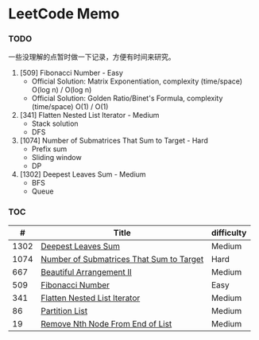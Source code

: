 # LeetCode Memo

### TODO

一些没理解的点暂时做一下记录，方便有时间来研究。

1. [509] Fibonacci Number - Easy
   - Official Solution: Matrix Exponentiation, complexity (time/space) O(log n) / O(log n)
   - Official Solution: Golden Ratio/Binet's Formula, complexity (time/space) O(1) / O(1)
2. [341] Flatten Nested List Iterator - Medium
   - Stack solution
   - DFS
3. [1074] Number of Submatrices That Sum to Target - Hard
   - Prefix sum
   - Sliding window
   - DP
4. [1302] Deepest Leaves Sum - Medium
   - BFS
   - Queue

### TOC

| #    | Title                                                                                                                      | difficulty |
| ---- | -------------------------------------------------------------------------------------------------------------------------- | ---------- |
| 1302 | [Deepest Leaves Sum](./1302.%20Deepest%20Leaves%20Sum%20%28Medium%29.md)                                                   | Medium     |
| 1074 | [Number of Submatrices That Sum to Target](./1074.%20Number%20of%20Submatrices%20That%20Sum%20to%20Target%20%28Hard%29.md) | Hard       |
| 667  | [Beautiful Arrangement II](./667.%20Beautiful%20Arrangement%20II%20%28Medium%29.md)                                        | Medium     |
| 509  | [Fibonacci Number](./509.%20Fibonacci%20Number%20%28Easy%29.md)                                                            | Easy       |
| 341  | [Flatten Nested List Iterator](./341.%20Flatten%20Nested%20List%20Iterator%20%28Medium%29.md)                              | Medium     |
| 86   | [Partition List](./86.%20Partition%20List%20%28Medium%29.md)                                                               | Medium     |
| 19   | [Remove Nth Node From End of List](./19.%20Remove%20Nth%20Node%20From%20End%20of%20List%20%28Medium%29.md)                 | Medium     |
